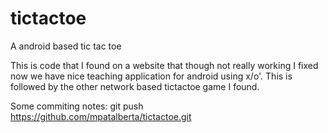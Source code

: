 tictactoe
=========

A android based tic tac toe

This is code that I found on a website that though not really working I fixed now we have nice teaching application for android using x/o'.
This is followed by the other network based tictactoe game I found.

Some commiting notes:
git push https://github.com/mpatalberta/tictactoe.git
